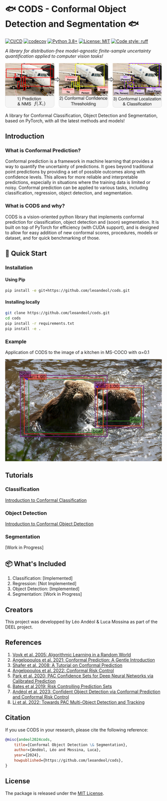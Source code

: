# 🐟 CODS - Conformal Object Detection and Segmentation 🐟
[![CI/CD](https://github.com/leoandeol/cods/actions/workflows/ci-cd.yml/badge.svg)](https://github.com/leoandeol/cods/actions/workflows/ci-cd.yml)
[![codecov](https://codecov.io/gh/leoandeol/cods/branch/main/graph/badge.svg)](https://codecov.io/gh/leoandeol/cods)
[![Python 3.8+](https://img.shields.io/badge/python-3.8+-blue.svg)](https://www.python.org/downloads/)
[![License: MIT](https://img.shields.io/badge/License-MIT-yellow.svg)](https://opensource.org/licenses/MIT)
[![Code style: ruff](https://img.shields.io/endpoint?url=https://raw.githubusercontent.com/astral-sh/ruff/main/assets/badge/v2.json)](https://github.com/astral-sh/ruff)

*A library for distribution-free model-agnostic finite-sample uncertainty quantification applied to computer vision tasks!*

![](./docs/pics/od_main.jpg)

A library for Conformal Classification, Object Detection and Segmentation, based on PyTorch, with all the latest methods and models!

## Introduction

### What is Conformal Prediction?

Conformal prediction is a framework in machine learning that provides a way to quantify the uncertainty of predictions.
It goes beyond traditional point predictions by providing a set of possible outcomes along with confidence levels.
This allows for more reliable and interpretable predictions, especially in situations where the training data is limited or noisy.
Conformal prediction can be applied to various tasks, including classification, regression, object detection, and segmentation.

### What is CODS and why?

CODS is a vision-oriented python library that implements conformal prediction for classification, object detection and (soon) segmentation.
It is built on top of PyTorch for efficiency (with CUDA support), and is designed to allow for easy addition of new conformal scores, procedures, models or dataset, and for quick benchmarking of those.

## 🚀 Quick Start

### Installation

#### Using Pip

```bash
pip install -e git+https://github.com/leoandeol/cods.git
```

#### Installing locally

```bash
git clone https://github.com/leoandeol/cods.git
cd cods
pip install -r requirements.txt
pip install -e .
```

### Example

Application of CODS to the image of a kitchen in MS-COCO with α=0.1

![](./docs/pics/od_bears.jpg)

## Tutorials

### Classification

[Introduction to Conformal Classification](./notebooks/(CLASSIF)%201%20-%20Introduction%20to%20Conformal%20Classification.ipynb)

### Object Detection

[Introduction to Conformal Object Detection](./notebooks/(OD)%201%20-%20Introduction%20to%20Conformal%20Object%20Detection.ipynb)

### Segmentation

[Work in Progress]

## 📦 What's Included

1. Classification: [Implemented]
2. Regression: [Not Implemented]
3. Object Detection: [Implemented]
4. Segmentation: [Work in Progress]

## Creators

This project was developped by Léo Andéol & Luca Mossina as part of the DEEL project.

## References

1. [Vovk et al. 2005: Algorithmic Learning in a Random World](https://link.springer.com/book/10.1007/978-3-031-06649-8)
2. [Angelopoulos et al. 2021: Conformal Prediction: A Gentle Introduction](https://www.nowpublishers.com/article/Details/MAL-101)
3. [Shafer et al. 2008: A Tutorial on Conformal Prediction](https://www.jmlr.org/papers/v9/shafer08a.html)
4. [Angelopoulos et al. 2022: Conformal Risk Control](https://arxiv.org/abs/2208.02814)
5. [Park et al. 2020: PAC Confidence Sets for Deep Neural Networks via Calibrated Prediction](https://arxiv.org/abs/2001.00106)
6. [Bates et al 2019: Risk Controlling Prediction Sets](https://dl.acm.org/doi/abs/10.1145/3478535)
7. [Andéol et al. 2023: Confident Object Detection via Conformal Prediction and Conformal Risk Control](https://proceedings.mlr.press/v204/andeol23a.html)
8. [Li et al. 2022: Towards PAC Multi-Object Detection and Tracking](https://arxiv.org/abs/2204.07482)

## Citation

If you use CODS in your research, please cite the following reference:

```bibtex
@misc{andeol2024cods,
    title={Conformal Object Detection \& Segmentation},
    author={Andéol, Léo and Mossina, Luca},
    year={2024},
    howpublished={https://github.com/leoandeol/cods},
}
```

## License

The package is released under the [MIT License](https://choosealicense.com/licenses/mit).
